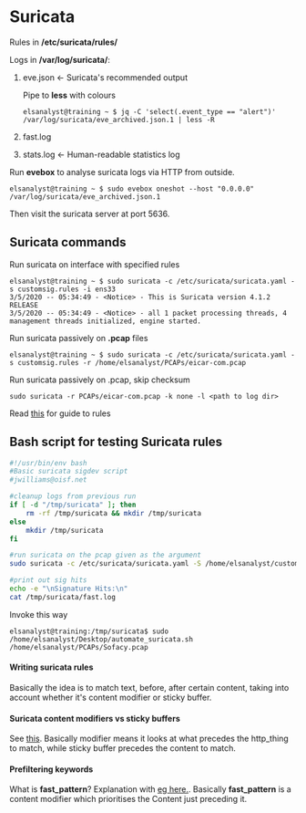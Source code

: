 # Suricata

Rules in **/etc/suricata/rules/**

Logs in **/var/log/suricata/**:
1. eve.json <- Suricata's recommended output

   Pipe to **less** with colours
   
   ```elsanalyst@training ~ $ jq -C 'select(.event_type == "alert")' /var/log/suricata/eve_archived.json.1 | less -R```
2. fast.log
3. stats.log <- Human-readable statistics log

Run **evebox** to analyse suricata logs via HTTP from outside.
```
elsanalyst@training ~ $ sudo evebox oneshot --host "0.0.0.0" /var/log/suricata/eve_archived.json.1
```
Then visit the suricata server at port 5636.

## Suricata commands
Run suricata on interface with specified rules
```
elsanalyst@training ~ $ sudo suricata -c /etc/suricata/suricata.yaml -s customsig.rules -i ens33
3/5/2020 -- 05:34:49 - <Notice> - This is Suricata version 4.1.2 RELEASE
3/5/2020 -- 05:34:49 - <Notice> - all 1 packet processing threads, 4 management threads initialized, engine started.
```

Run suricata passively on **.pcap** files
```
elsanalyst@training ~ $ sudo suricata -c /etc/suricata/suricata.yaml -s customsig.rules -r /home/elsanalyst/PCAPs/eicar-com.pcap
```

Run suricata passively on .pcap, skip checksum
```
sudo suricata -r PCAPs/eicar-com.pcap -k none -l <path to log dir>
```

Read [this](https://suricata.readthedocs.io/en/suricata-5.0.3/rules/intro.html) for guide to rules

## Bash script for testing Suricata rules
```bash
#!/usr/bin/env bash
#Basic suricata sigdev script
#jwilliams@oisf.net

#cleanup logs from previous run
if [ -d "/tmp/suricata" ]; then
    rm -rf /tmp/suricata && mkdir /tmp/suricata
else
    mkdir /tmp/suricata
fi

#run suricata on the pcap given as the argument
sudo suricata -c /etc/suricata/suricata.yaml -S /home/elsanalyst/customsig.rules -k none -r $1 -l /tmp/suricata

#print out sig hits
echo -e "\nSignature Hits:\n"
cat /tmp/suricata/fast.log
```

Invoke this way
```
elsanalyst@training:/tmp/suricata$ sudo /home/elsanalyst/Desktop/automate_suricata.sh /home/elsanalyst/PCAPs/Sofacy.pcap
```

#### Writing suricata rules

Basically the idea is to match text, before, after certain content, taking into account whether it's content modifier or sticky buffer.

#### Suricata content modifiers vs sticky buffers

See [this](https://suricata.readthedocs.io/en/suricata-4.1.4/rules/intro.html#rules-modifiers). Basically modifier means it looks at what precedes the http_thing to match, while sticky buffer precedes the content to match.

#### Prefiltering keywords

What is **fast_pattern**? Explanation with [eg here.](https://suricata.readthedocs.io/en/suricata-4.1.4/rules/prefilter-keywords.html?highlight=fast_pattern). Basically **fast_pattern** is a content modifier which prioritises the Content just preceding it.